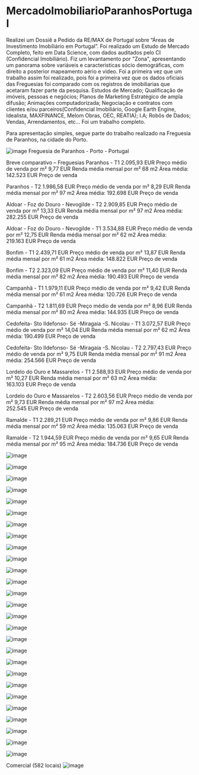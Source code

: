 # MercadoImobiliarioParanhosPortugal
Realizei um Dossiê a Pedido da RE/MAX de Portugal sobre “Áreas de Investimento Imobíliário em Portugal”. Foi realizado um Estudo de Mercado Completo, feito em Data Science, com dados auditados pelo CI (Confidencial Imobiliário). Fiz um levantamento por "Zona", apresentando um panorama sobre variáveis e caracteristicas sócio demográficas, com direito a posterior mapeamento aério e video. Foi a primeira vez que um trabalho assim foi realizado, pois foi a primeira vez que os dados oficiais das Freguesias foi comparado com os registros de imobiliarias que acetaram fazer parte da pesquisa. Estudos de Mercado; Qualificação de imóveis, pessoas e negócios; Planos de Marketing Estratégico de ampla difusão; Animações computadorizada; Negociação e contratos com clientes e/ou parceiros(Confidencial Imobiliário, Google Earth Engine, Idealista, MAXFINANCE, Melom Obras, OEC, REATIA); I.A; Robôs de Dados; Vendas, Arrendamentos, etc... Foi um trabalho completo.

Para apresentação simples, segue parte do trabalho realizado na Freguesia de Paranhos, na cidade do Porto. 

![image](https://user-images.githubusercontent.com/67916535/181844657-e3a369aa-f97d-4412-8f9a-0bf97c5ba0e0.png)
Freguesia de Paranhos - Porto - Portugal

Breve comparativo – Freguesias
Paranhos - T1
2.095,93 EUR Preço médio de venda por m²
9,77 EUR Renda média mensal por m²
68 m2 Área média:
142.523 EUR Preço de venda

Paranhos - T2
1.986,58 EUR Preço médio de venda por m²
8,29 EUR Renda média mensal por m²
97 m2 Área média:
192.698 EUR Preço de venda

Aldoar - Foz do Douro - Nevogilde - T2
2.909,85 EUR Preço médio de venda por m²
13,33 EUR Renda média mensal por m²
97 m2 Área média:
282.255 EUR Preço de venda

Aldoar - Foz do Douro - Nevogilde - T1
3.534,88 EUR Preço médio de venda por m²
12,75 EUR Renda média mensal por m²
62 m2 Área média:
219.163 EUR Preço de venda

Bonfim - T1
2.439,71 EUR Preço médio de venda por m²
13,87 EUR Renda média mensal por m²
61 m2 Área média:
148.822 EUR Preço de venda

Bonfim - T2
2.323,09 EUR Preço médio de venda por m²
11,40 EUR Renda média mensal por m²
82 m2 Área média:
190.493 EUR Preço de venda

Campanhã - T1
1.979,11 EUR Preço médio de venda por m²
9,42 EUR Renda média mensal por m²
61 m2 Área média:
120.726 EUR Preço de venda

Campanhã - T2
1.811,69 EUR Preço médio de venda por m²
8,96 EUR Renda média mensal por m²
80 m2 Área média:
144.935 EUR Preço de venda

Cedofeita- Sto Ildefonso- Sé -Miragaia -S. Nicolau - T1
3.072,57 EUR Preço médio de venda por m²
14,04 EUR Renda média mensal por m²
62 m2 Área média:
190.499 EUR Preço de venda

Cedofeita- Sto Ildefonso- Sé -Miragaia -S. Nicolau - T2
2.797,43 EUR Preço médio de venda por m²
9,75 EUR Renda média mensal por m²
91 m2 Área média:
254.566 EUR Preço de venda

Lordelo do Ouro e Massarelos - T1
2.588,93 EUR Preço médio de venda por m²
10,27 EUR Renda média mensal por m²
63 m2 Área média:
163.103 EUR Preço de venda

Lordelo do Ouro e Massarelos - T2
2.603,56 EUR Preço médio de venda por m²
9,73 EUR Renda média mensal por m²
97 m2 Área média:
252.545 EUR Preço de venda

Ramalde - T1
2.289,21 EUR Preço médio de venda por m²
9,86 EUR Renda média mensal por m²
59 m2 Área média:
135.063 EUR Preço de venda

Ramalde - T2
1.944,59 EUR Preço médio de venda por m²
9,65 EUR Renda média mensal por m²
95 m2 Área média:
184.736 EUR Preço de venda

![image](https://user-images.githubusercontent.com/67916535/181844187-79f8db40-e14e-4901-ba5d-9552907792e5.png)

![image](https://user-images.githubusercontent.com/67916535/181844091-f863e375-7056-46a3-b67d-578a3d8749e1.png)

![image](https://user-images.githubusercontent.com/67916535/181844156-895df0f0-43ff-47c1-b1fa-b08b6a0ba386.png)

![image](https://user-images.githubusercontent.com/67916535/181844289-d9dbf461-6e65-45e3-b401-7980bc465acc.png)


![image](https://user-images.githubusercontent.com/67916535/181844221-58bf3549-f5c3-41cd-a601-4d160b6eee8a.png)

![image](https://user-images.githubusercontent.com/67916535/181844239-f397f230-f080-49b0-989e-559898f58730.png)

![image](https://user-images.githubusercontent.com/67916535/181844317-5ef78f19-1458-455f-8602-f23949adab7d.png)

![image](https://user-images.githubusercontent.com/67916535/181844335-a7f2076e-470b-4cae-b1be-e806dab69e40.png)

![image](https://user-images.githubusercontent.com/67916535/181844354-1a6b0514-4082-471b-be8d-ac804c9c02fb.png)

![image](https://user-images.githubusercontent.com/67916535/181844377-cc7cdef1-bca6-4795-b9ec-e31331f0ca74.png)

![image](https://user-images.githubusercontent.com/67916535/181844416-7f28b3f5-eea1-4e05-b0bc-6e3f48ad474b.png)

![image](https://user-images.githubusercontent.com/67916535/181844441-aaf4c6b4-2171-48e8-a11b-b69269ae4842.png)

![image](https://user-images.githubusercontent.com/67916535/181844469-7a157d1b-2893-419f-b9a4-89c92e5ef138.png)

![image](https://user-images.githubusercontent.com/67916535/181844494-d674774a-826f-45a4-99b2-9c990a095a1c.png)

![image](https://user-images.githubusercontent.com/67916535/181844515-473fd987-808d-459d-b243-a3ea65adffa9.png)

![image](https://user-images.githubusercontent.com/67916535/181844581-0d9e4f7d-9e8b-4d4e-9d14-11ccdb40f87f.png)

![image](https://user-images.githubusercontent.com/67916535/181844597-88d9730a-fd21-4776-b408-dd964d5a94aa.png)

![image](https://user-images.githubusercontent.com/67916535/181844611-fd08ae18-9ea0-498c-8ccb-43f39003b66b.png)

![image](https://user-images.githubusercontent.com/67916535/181844774-4e9e8ef6-695d-4239-996b-5f7c074f574e.png)

![image](https://user-images.githubusercontent.com/67916535/181844801-ea990675-55ba-4a72-8252-bdc57dbf2ce2.png)

![image](https://user-images.githubusercontent.com/67916535/181844818-5789fa4d-2a75-4e03-9b07-1854669b2414.png)

![image](https://user-images.githubusercontent.com/67916535/181844834-ec1dc6d8-7d80-4055-b437-8b4d308a9452.png)

![image](https://user-images.githubusercontent.com/67916535/181844858-0a6e5baf-3b78-43cd-85ed-858035e3d493.png)

![image](https://user-images.githubusercontent.com/67916535/181844875-1c104cd9-1c32-47e2-bb94-7e0aad12872b.png)

![image](https://user-images.githubusercontent.com/67916535/181844888-c9d324e2-6d9e-496c-93c9-1338a88781b5.png)

![image](https://user-images.githubusercontent.com/67916535/181844909-6c76fefa-b26a-40d2-9e47-90a6e13f4c45.png)

![image](https://user-images.githubusercontent.com/67916535/181844920-c6e94d6c-be45-4e57-a7fb-933d6046de29.png)

Comercial (582 locais)
![image](https://user-images.githubusercontent.com/67916535/181845042-4b83c6e3-30a4-4804-9424-2c9bbd563fb8.png)











